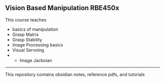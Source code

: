 ## Vision Based Manipulation RBE450x
This course teaches 
* basics of manipulation
* Grasp Matrix
* Grasp Stability
* Image Processing basics
* Visual Servoing
* * Image Jacboian
---

This repository contains obsidian notes, reference pdfs, and tutorials

